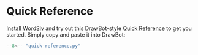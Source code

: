 # Quick Reference

[Install WordSiv](../index.md) and try out this DrawBot-style
[Quick Reference](https://www.drawbot.com/content/text.html) to get you started.
Simply copy and paste it into DrawBot:

```python
--8<-- "quick-reference.py"
```
